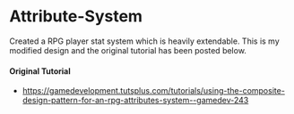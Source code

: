 # Attribute-System
Created a RPG player stat system which is heavily extendable. This is my modified design and the original tutorial has been posted below.

#### Original Tutorial
- https://gamedevelopment.tutsplus.com/tutorials/using-the-composite-design-pattern-for-an-rpg-attributes-system--gamedev-243
